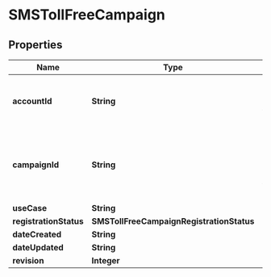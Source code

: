 

# SMSTollFreeCampaign


## Properties

Name | Type | Description | Notes
------------ | ------------- | ------------- | -------------
**accountId** | **String** | ID of the account that created this toll-free campaign | 
**campaignId** | **String** | Alphanumeric identifier used by the platform to identify this toll-free campaign | 
**useCase** | **String** |  | 
**registrationStatus** | **SMSTollFreeCampaignRegistrationStatus** |  | 
**dateCreated** | **String** |  | 
**dateUpdated** | **String** |  | 
**revision** | **Integer** |  | 



